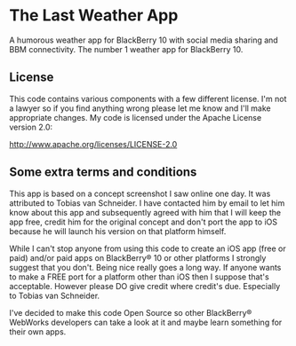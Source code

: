 The Last Weather App
=================

A humorous weather app for BlackBerry 10 with social media sharing and BBM connectivity. The number 1 weather app for BlackBerry 10.

## License

This code contains various components with a few different license. I'm not a lawyer so if you find anything wrong please let me know and I'll make appropriate changes. My code is licensed under the Apache License version 2.0:

http://www.apache.org/licenses/LICENSE-2.0

## Some extra terms and conditions

This app is based on a concept screenshot I saw online one day. It was attributed to Tobias van Schneider. I have contacted him by email to let him know about this app and subsequently agreed with him that I will keep the app free, credit him for the original concept and don't port the app to iOS because he will launch his version on that platform himself.

While I can't stop anyone from using this code to create an iOS app (free or paid) and/or paid apps on BlackBerry&reg; 10 or other platforms I strongly suggest that you don't. Being nice really goes a long way. If anyone wants to make a FREE port for a platform other than iOS then I suppose that's acceptable. However please DO give credit where credit's due. Especially to Tobias van Schneider.

I've decided to make this code Open Source so other BlackBerry&reg; WebWorks developers can take a look at it and maybe learn something for their own apps.


